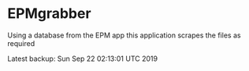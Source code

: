 # EPMgrabber
Using a database from the EPM app this application scrapes the files as required


Latest backup: Sun Sep 22 02:13:01 UTC 2019
